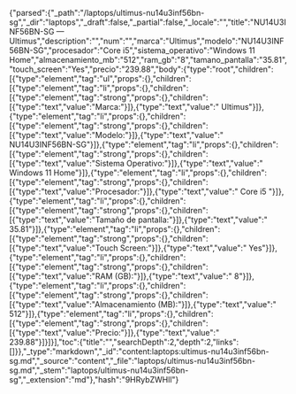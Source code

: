 {"parsed":{"_path":"/laptops/ultimus-nu14u3inf56bn-sg","_dir":"laptops","_draft":false,"_partial":false,"_locale":"","title":"NU14U3INF56BN-SG — Ultimus","description":"","num":"","marca":"Ultimus","modelo":"NU14U3INF56BN-SG","procesador":"Core i5","sistema_operativo":"Windows 11 Home","almacenamiento_mb":"512","ram_gb":"8","tamano_pantalla":"35.81","touch_screen":"Yes","precio":"239.88","body":{"type":"root","children":[{"type":"element","tag":"ul","props":{},"children":[{"type":"element","tag":"li","props":{},"children":[{"type":"element","tag":"strong","props":{},"children":[{"type":"text","value":"Marca:"}]},{"type":"text","value":" Ultimus"}]},{"type":"element","tag":"li","props":{},"children":[{"type":"element","tag":"strong","props":{},"children":[{"type":"text","value":"Modelo:"}]},{"type":"text","value":" NU14U3INF56BN-SG"}]},{"type":"element","tag":"li","props":{},"children":[{"type":"element","tag":"strong","props":{},"children":[{"type":"text","value":"Sistema Operativo:"}]},{"type":"text","value":" Windows 11 Home"}]},{"type":"element","tag":"li","props":{},"children":[{"type":"element","tag":"strong","props":{},"children":[{"type":"text","value":"Procesador:"}]},{"type":"text","value":" Core i5 "}]},{"type":"element","tag":"li","props":{},"children":[{"type":"element","tag":"strong","props":{},"children":[{"type":"text","value":"Tamaño de pantalla:"}]},{"type":"text","value":" 35.81"}]},{"type":"element","tag":"li","props":{},"children":[{"type":"element","tag":"strong","props":{},"children":[{"type":"text","value":"Touch Screen:"}]},{"type":"text","value":" Yes"}]},{"type":"element","tag":"li","props":{},"children":[{"type":"element","tag":"strong","props":{},"children":[{"type":"text","value":"RAM (GB):"}]},{"type":"text","value":" 8"}]},{"type":"element","tag":"li","props":{},"children":[{"type":"element","tag":"strong","props":{},"children":[{"type":"text","value":"Almacenamiento (MB):"}]},{"type":"text","value":" 512"}]},{"type":"element","tag":"li","props":{},"children":[{"type":"element","tag":"strong","props":{},"children":[{"type":"text","value":"Precio:"}]},{"type":"text","value":" 239.88"}]}]}],"toc":{"title":"","searchDepth":2,"depth":2,"links":[]}},"_type":"markdown","_id":"content:laptops:ultimus-nu14u3inf56bn-sg.md","_source":"content","_file":"laptops/ultimus-nu14u3inf56bn-sg.md","_stem":"laptops/ultimus-nu14u3inf56bn-sg","_extension":"md"},"hash":"9HRybZWHll"}